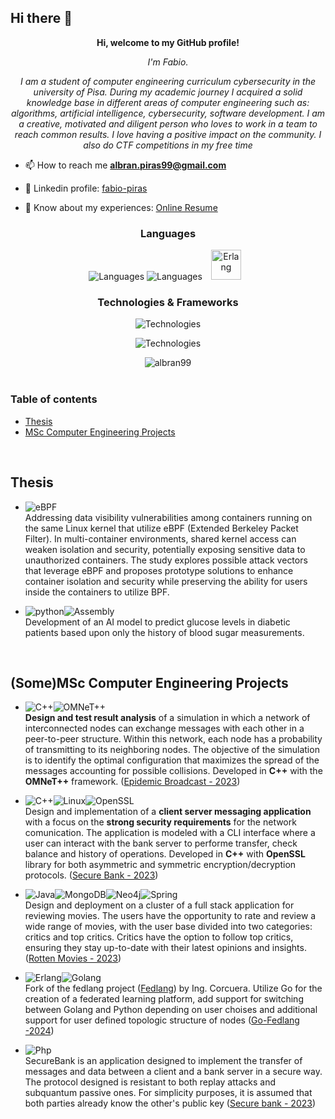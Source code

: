 ## Hi there 👋
<div align="center">

**Hi, welcome to my GitHub profile!**

*I'm Fabio.*

*I am a student of computer engineering curriculum cybersecurity in the university of Pisa. During
my academic journey I acquired a solid knowledge
base in different areas of computer engineering such as:
algorithms, artificial intelligence, cybersecurity, software
development. I am a creative, motivated and diligent
person who loves to work in a team to reach common
results. I love having a positive impact on the community.
I also do CTF competitions in my free time*

</div>


- 📫 How to reach me **albran.piras99@gmail.com**

- 🤝 Linkedin profile: [fabio-piras](https://www.linkedin.com/in/fabio-piras-b617031ba/)

- 📄 Know about my experiences: [Online Resume](https://raw.githubusercontent.com/Albran99/Albran99.github.io/main/CV/FabioPirasLatexCV.pdf)



</p>



<div align="center">

### Languages

![Languages](https://skillicons.dev/icons?i=c,cpp,java,rust)
![Languages](https://skillicons.dev/icons?i=python,kotlin,php,js,go)
<span style="margin: 0px 10px"><img height="48" src="https://user-images.githubusercontent.com/25181517/192158301-566962f5-62fd-461b-a4f0-ce1f1030bd98.png" alt="Erlang" title="Erlang"/></span>


### Technologies & Frameworks

![Technologies](https://skillicons.dev/icons?i=linux,git,github,gitlab,latex,md&theme=light)


![Technologies](https://skillicons.dev/icons?i=androidstudio,mysql,mongodb,docker,kubernetes,flask,spring)



</div>
<div align="center">

<img align="center" src="https://github-readme-stats.vercel.app/api/top-langs?username=albran99&show_icons=true&locale=en" alt="albran99" />
</div>


<br>

### Table of contents

- [Thesis](#thesis)
- [MSc Computer Engineering Projects](#msc-computer-engineering-projects)
<!-- [BSc Computer Engineering Projects](#bsc-computer-engineering-projects)-->
<br>

## Thesis

- ![eBPF](https://img.shields.io/badge/Linux-eBPF-darkblue?style=for-the-badge&logo=linux&logoColor=white&logoSize=100&labelColor=darkred)<br>
Addressing data visibility vulnerabilities among containers running on the same Linux kernel that utilize eBPF (Extended Berkeley Packet
Filter). In multi-container environments, shared kernel access can weaken isolation and security, potentially exposing sensitive data to unauthorized containers. The study explores possible attack vectors that leverage eBPF and proposes prototype solutions to enhance container isolation and security while preserving the ability for users inside the containers to utilize BPF.

- ![python](https://img.shields.io/badge/python-darkblue?style=for-the-badge&logo=python&logoColor=white&logoSize=100&label=%20)![Assembly](https://img.shields.io/badge/Tensorflow-grey?style=for-the-badge&logo=tensorflow&logoColor=white&logoSize=100&label=%20)<br>
Development of an AI model to predict glucose levels in diabetic patients based upon only the history of blood sugar measurements.
<br>

## (Some)MSc Computer Engineering Projects
- ![C++](https://img.shields.io/badge/C++-%2300599C.svg?style=for-the-badge&logo=c%2B%2B&logoColor=white)![OMNeT++](https://img.shields.io/badge/OMNeT++-002244.svg?style=for-the-badge)<br>
**Design and test result analysis** of a simulation in which a network of interconnected nodes can exchange messages with each other in a peer-to-peer structure. Within this network, each node has a probability of transmitting to its neighboring nodes. The objective of the simulation is to identify the optimal configuration that maximizes the spread of the messages accounting for possible collisions. Developed in **C++** with the **OMNeT++** framework. ([Epidemic Broadcast - 2023](https://github.com/Albran99/EpidemicBroadcast))

- ![C++](https://img.shields.io/badge/C++-%2300599C.svg?style=for-the-badge&logo=c%2B%2B&logoColor=white)![Linux](https://img.shields.io/badge/Linux-FCC624?style=for-the-badge&logo=linux&logoColor=white&&color=darkred)![OpenSSL](https://img.shields.io/badge/OpenSSL-721412.svg?style=for-the-badge)<br>
Design and implementation of a **client server messaging application** with a focus on the **strong security requirements** for the network comunication. The application is modeled with a CLI interface where a user can interact with the bank server to performe transfer, check balance and history of operations. Developed in **C++** with **OpenSSL** library for both asymmetric and symmetric encryption/decryption protocols. ([Secure Bank - 2023](https://github.com/Albran99/SecureBank)) 

- ![Java](https://img.shields.io/badge/Java-orange?style=for-the-badge&logo=openjdk&logoColor=white)![MongoDB](https://img.shields.io/badge/MongoDB-green?style=for-the-badge&logo=mongodb&logoColor=white)![Neo4j](https://img.shields.io/badge/neo4j-blue?style=for-the-badge&logo=neo4j&logoColor=white)![Spring](https://img.shields.io/badge/spring-%236DB33F?style=for-the-badge&logo=spring&logoColor=white)<br>
Design and deployment on a cluster of a full stack application for reviewing movies. The users have the opportunity to rate and review a wide range of movies, with the user base divided into two categories: critics and top critics. Critics have the option to follow top critics, ensuring they stay up-to-date with their latest opinions and insights.([Rotten Movies - 2023](https://gitlab.com/fp99/rottenmovies))

- ![Erlang](https://img.shields.io/badge/Erlang-darkred?style=for-the-badge&logo=erlang&logoColor=white)![Golang](https://img.shields.io/badge/Go-blue?style=for-the-badge&logo=Go&logoColor=white)<br>
Fork of the fedlang project ([Fedlang](https://github.com/jlcorcuera/fedlang)) by Ing. Corcuera. Utilize Go for the creation of a federated learning platform, add support for switching between Golang and Python depending on user choises and additional support for user defined topologic structure of nodes ([Go-Fedlang -2024](https://github.com/glmquint/fedlang))

- ![Php](https://img.shields.io/badge/Php-darkblue?style=for-the-badge&logo=php&logoColor=white)<br>
SecureBank is an application designed to implement the transfer of messages and data between a client and a bank server in a secure way. The protocol designed is resistant to both replay attacks and subquantum passive ones. For simplicity purposes, it is assumed that both parties already know the other's public key ([Secure bank - 2023](https://github.com/Albran99/SecureBookWebSite))


<!-- ## BSc Computer Engineering Projects

->